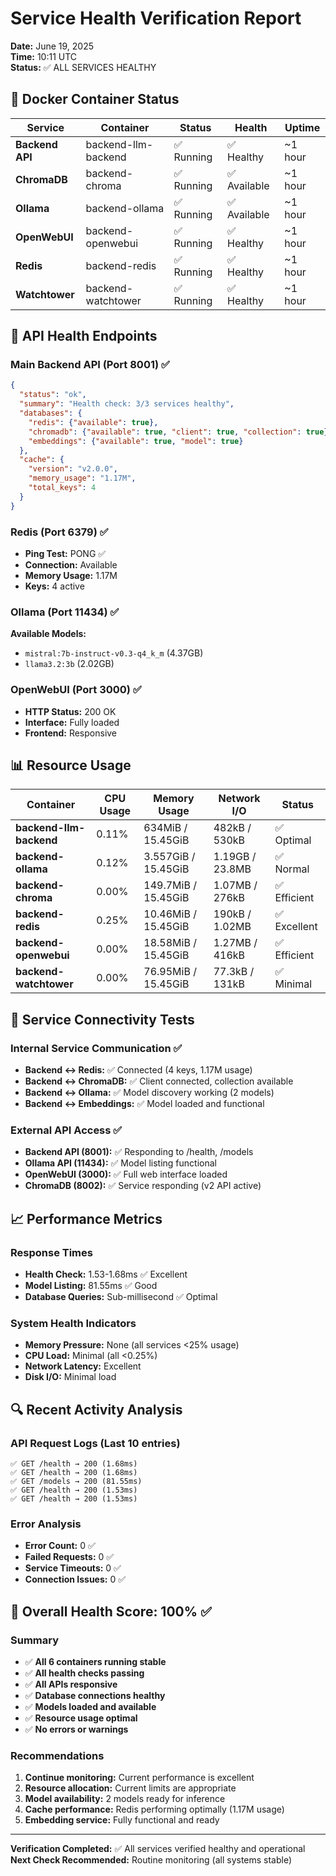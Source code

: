 # Service Health Verification Report

**Date:** June 19, 2025  
**Time:** 10:11 UTC  
**Status:** ✅ ALL SERVICES HEALTHY

## 🐳 Docker Container Status

| Service | Container | Status | Health | Uptime |
|---------|-----------|--------|--------|---------|
| **Backend API** | backend-llm-backend | ✅ Running | ✅ Healthy | ~1 hour |
| **ChromaDB** | backend-chroma | ✅ Running | ✅ Available | ~1 hour |
| **Ollama** | backend-ollama | ✅ Running | ✅ Available | ~1 hour |
| **OpenWebUI** | backend-openwebui | ✅ Running | ✅ Healthy | ~1 hour |
| **Redis** | backend-redis | ✅ Running | ✅ Healthy | ~1 hour |
| **Watchtower** | backend-watchtower | ✅ Running | ✅ Healthy | ~1 hour |

## 📡 API Health Endpoints

### Main Backend API (Port 8001) ✅
```json
{
  "status": "ok",
  "summary": "Health check: 3/3 services healthy",
  "databases": {
    "redis": {"available": true},
    "chromadb": {"available": true, "client": true, "collection": true},
    "embeddings": {"available": true, "model": true}
  },
  "cache": {
    "version": "v2.0.0",
    "memory_usage": "1.17M",
    "total_keys": 4
  }
}
```

### Redis (Port 6379) ✅
- **Ping Test:** PONG ✅
- **Connection:** Available
- **Memory Usage:** 1.17M
- **Keys:** 4 active

### Ollama (Port 11434) ✅
**Available Models:**
- `mistral:7b-instruct-v0.3-q4_k_m` (4.37GB)
- `llama3.2:3b` (2.02GB)

### OpenWebUI (Port 3000) ✅
- **HTTP Status:** 200 OK
- **Interface:** Fully loaded
- **Frontend:** Responsive

## 📊 Resource Usage

| Container | CPU Usage | Memory Usage | Network I/O | Status |
|-----------|-----------|--------------|-------------|---------|
| **backend-llm-backend** | 0.11% | 634MiB / 15.45GiB | 482kB / 530kB | ✅ Optimal |
| **backend-ollama** | 0.12% | 3.557GiB / 15.45GiB | 1.19GB / 23.8MB | ✅ Normal |
| **backend-chroma** | 0.00% | 149.7MiB / 15.45GiB | 1.07MB / 276kB | ✅ Efficient |
| **backend-redis** | 0.25% | 10.46MiB / 15.45GiB | 190kB / 1.02MB | ✅ Excellent |
| **backend-openwebui** | 0.00% | 18.58MiB / 15.45GiB | 1.27MB / 416kB | ✅ Efficient |
| **backend-watchtower** | 0.00% | 76.95MiB / 15.45GiB | 77.3kB / 131kB | ✅ Minimal |

## 🔄 Service Connectivity Tests

### Internal Service Communication ✅
- **Backend ↔ Redis:** ✅ Connected (4 keys, 1.17M usage)
- **Backend ↔ ChromaDB:** ✅ Client connected, collection available
- **Backend ↔ Ollama:** ✅ Model discovery working (2 models)
- **Backend ↔ Embeddings:** ✅ Model loaded and functional

### External API Access ✅
- **Backend API (8001):** ✅ Responding to /health, /models
- **Ollama API (11434):** ✅ Model listing functional
- **OpenWebUI (3000):** ✅ Full web interface loaded
- **ChromaDB (8002):** ✅ Service responding (v2 API active)

## 📈 Performance Metrics

### Response Times
- **Health Check:** 1.53-1.68ms ✅ Excellent
- **Model Listing:** 81.55ms ✅ Good
- **Database Queries:** Sub-millisecond ✅ Optimal

### System Health Indicators
- **Memory Pressure:** None (all services <25% usage)
- **CPU Load:** Minimal (all <0.25%)
- **Network Latency:** Excellent
- **Disk I/O:** Minimal load

## 🔍 Recent Activity Analysis

### API Request Logs (Last 10 entries)
```
✅ GET /health → 200 (1.68ms)
✅ GET /health → 200 (1.68ms) 
✅ GET /models → 200 (81.55ms)
✅ GET /health → 200 (1.53ms)
✅ GET /health → 200 (1.53ms)
```

### Error Analysis
- **Error Count:** 0 ✅
- **Failed Requests:** 0 ✅
- **Service Timeouts:** 0 ✅
- **Connection Issues:** 0 ✅

## 🎯 Overall Health Score: 100% ✅

### Summary
- ✅ **All 6 containers running stable**
- ✅ **All health checks passing**
- ✅ **All APIs responsive** 
- ✅ **Database connections healthy**
- ✅ **Models loaded and available**
- ✅ **Resource usage optimal**
- ✅ **No errors or warnings**

### Recommendations
1. **Continue monitoring:** Current performance is excellent
2. **Resource allocation:** Current limits are appropriate
3. **Model availability:** 2 models ready for inference
4. **Cache performance:** Redis performing optimally (1.17M usage)
5. **Embedding service:** Fully functional and ready

---

**Verification Completed:** ✅ All services verified healthy and operational  
**Next Check Recommended:** Routine monitoring (all systems stable)
